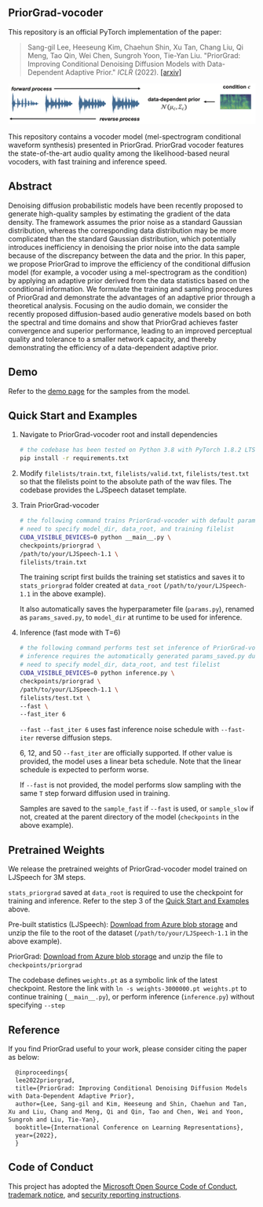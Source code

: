 ## PriorGrad-vocoder

This repository is an official PyTorch implementation of the paper:

> Sang-gil Lee, Heeseung Kim, Chaehun Shin, Xu Tan, Chang Liu, Qi Meng, Tao Qin, Wei Chen, Sungroh Yoon, Tie-Yan Liu. "PriorGrad: Improving Conditional Denoising Diffusion Models with Data-Dependent Adaptive Prior." _ICLR_ (2022).
>[[arxiv]](https://arxiv.org/abs/2106.06406)
>

![](./pics/priorgrad_voc.png)

This repository contains a vocoder model (mel-spectrogram conditional waveform synthesis) presented in PriorGrad. PriorGrad vocoder features the state-of-the-art audio quality among the likelihood-based neural vocoders, with fast training and inference speed. 

## Abstract
Denoising diffusion probabilistic models have been recently proposed to generate high-quality samples by estimating the gradient of the data density. The framework assumes the prior noise as a standard Gaussian distribution, whereas the corresponding data distribution may be more complicated than the standard Gaussian distribution, which potentially introduces inefficiency in denoising the prior noise into the data sample because of the discrepancy between the data and the prior. In this paper, we propose PriorGrad to improve the efficiency of the conditional diffusion model (for example, a vocoder using a mel-spectrogram as the condition) by applying an adaptive prior derived from the data statistics based on the conditional information. We formulate the training and sampling procedures of PriorGrad and demonstrate the advantages of an adaptive prior through a theoretical analysis. Focusing on the audio domain, we consider the recently proposed diffusion-based audio generative models based on both the spectral and time domains and show that PriorGrad achieves faster convergence and superior performance, leading to an improved perceptual quality and tolerance to a smaller network capacity, and thereby demonstrating the efficiency of a data-dependent adaptive prior.

## Demo

Refer to the [demo page](https://speechresearch.github.io/priorgrad/) for the samples from the model.

## Quick Start and Examples

1. Navigate to PriorGrad-vocoder root and install dependencies
   ```bash
   # the codebase has been tested on Python 3.8 with PyTorch 1.8.2 LTS and 1.10.2 conda binaries
   pip install -r requirements.txt
   ```

2. Modify `filelists/train.txt`, `filelists/valid.txt`, `filelists/test.txt` so that the filelists point to the absolute path of the wav files. The codebase provides the LJSpeech dataset template. 

3. Train PriorGrad-vocoder 

   ```bash
   # the following command trains PriorGrad-vocoder with default parameters defined in params.py
   # need to specify model_dir, data_root, and training filelist
   CUDA_VISIBLE_DEVICES=0 python __main__.py \
   checkpoints/priorgrad \
   /path/to/your/LJSpeech-1.1 \
   filelists/train.txt
   ```
   The training script first builds the training set statistics and saves it to `stats_priorgrad` folder created at `data_root` (`/path/to/your/LJSpeech-1.1` in the above example).

   It also automatically saves the hyperparameter file (`params.py`), renamed as `params_saved.py`, to `model_dir` at runtime to be used for inference.

4. Inference (fast mode with T=6)
   ```bash
   # the following command performs test set inference of PriorGrad-vocoder with default parameters defined in params.py
   # inference requires the automatically generated params_saved.py during training, which is located at model_dir. 
   # need to specify model_dir, data_root, and test filelist
   CUDA_VISIBLE_DEVICES=0 python inference.py \
   checkpoints/priorgrad \
   /path/to/your/LJSpeech-1.1 \
   filelists/test.txt \
   --fast \
   --fast_iter 6
   ```
   
   `--fast` `--fast_iter 6` uses fast inference noise schedule with `--fast-iter` reverse diffusion steps.
   
   6, 12, and 50 `--fast_iter` are officially supported. If other value is provided, the model uses a linear beta schedule. Note that the linear schedule is expected to perform worse.
   
   If `--fast` is not provided, the model performs slow sampling with the same `T` step forward diffusion used in training.

   Samples are saved to the `sample_fast` if `--fast` is used, or `sample_slow` if not, created at the parent directory of the model (`checkpoints` in the above example). 

## Pretrained Weights
We release the pretrained weights of PriorGrad-vocoder model trained on LJSpeech for 3M steps.

`stats_priorgrad` saved at `data_root` is required to use the checkpoint for training and inference. Refer to the step 3 of the [Quick Start and Examples](#quick-start-and-examples) above.

Pre-built statistics (LJSpeech): [Download from Azure blob storage](https://msramllasc.blob.core.windows.net/modelrelease/stats_priorgrad.zip) and unzip the file to the root of the dataset (`/path/to/your/LJSpeech-1.1` in the above example). 

PriorGrad: [Download from Azure blob storage](https://msramllasc.blob.core.windows.net/modelrelease/priorgrad_voc.zip) and unzip the file to `checkpoints/priorgrad`

The codebase defines `weights.pt` as a symbolic link of the latest checkpoint.
Restore the link with `ln -s weights-3000000.pt weights.pt` to continue training (`__main__.py`), or perform inference (`inference.py`) without specifying `--step`


## Reference
If you find PriorGrad useful to your work, please consider citing the paper as below:

      @inproceedings{
      lee2022priorgrad,
      title={PriorGrad: Improving Conditional Denoising Diffusion Models with Data-Dependent Adaptive Prior},
      author={Lee, Sang-gil and Kim, Heeseung and Shin, Chaehun and Tan, Xu and Liu, Chang and Meng, Qi and Qin, Tao and Chen, Wei and Yoon, Sungroh and Liu, Tie-Yan},
      booktitle={International Conference on Learning Representations},
      year={2022},
      }

## Code of Conduct
This project has adopted the [Microsoft Open Source Code of Conduct](https://opensource.microsoft.com/codeofconduct),
[trademark notice](https://docs.opensource.microsoft.com/releasing/), and [security reporting instructions](https://docs.opensource.microsoft.com/releasing/maintain/security/).